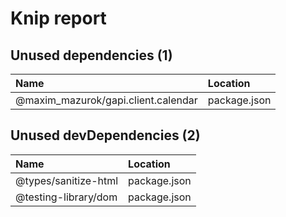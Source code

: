 # Knip report

## Unused dependencies (1)

| Name                                | Location     |
|:------------------------------------|:-------------|
| @maxim_mazurok/gapi.client.calendar | package.json |

## Unused devDependencies (2)

| Name                 | Location     |
|:---------------------|:-------------|
| @types/sanitize-html | package.json |
| @testing-library/dom | package.json |

